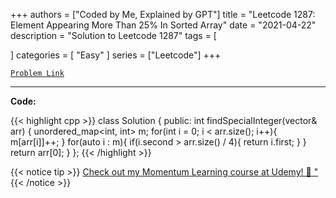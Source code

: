 
+++
authors = ["Coded by Me, Explained by GPT"]
title = "Leetcode 1287: Element Appearing More Than 25% In Sorted Array"
date = "2021-04-22"
description = "Solution to Leetcode 1287"
tags = [
    
]
categories = [
    "Easy"
]
series = ["Leetcode"]
+++



[`Problem Link`](https://leetcode.com/problems/element-appearing-more-than-25-in-sorted-array/description/)

---

**Code:**

{{< highlight cpp >}}
class Solution {
public:
	int findSpecialInteger(vector<int>& arr) {
		unordered_map<int, int> m;
		for(int i = 0; i < arr.size(); i++){
			m[arr[i]]++;
		}
		for(auto i : m){
			if(i.second > arr.size() / 4){
				return i.first;
			}
		}
		return arr[0];
	}
};
{{< /highlight >}}



{{< notice tip >}}
[Check out my Momentum Learning course at Udemy! 🚀 "](https://www.udemy.com/course/blind-75-the-data-structures-and-algorithms-essentials/)
{{< /notice >}}

